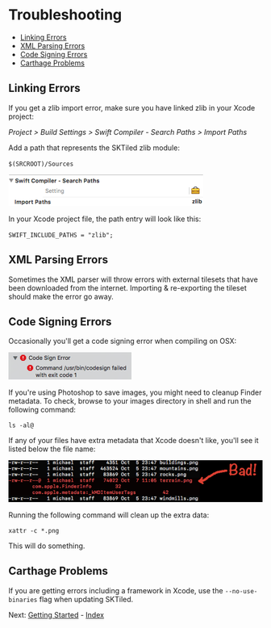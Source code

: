 # Troubleshooting

- [Linking Errors](#linking-errors)
- [XML Parsing Errors](#xml-parsing-errors)
- [Code Signing Errors](#code-signing-errors)
- [Carthage Problems](#carthage-problems)

## Linking Errors

If you get a zlib import error, make sure you have linked zlib in your Xcode project:


*Project > Build Settings > Swift Compiler - Search Paths > Import Paths*

Add a path that represents the SKTiled zlib module:

`$(SRCROOT)/Sources`


![zlib compression](images/zlib_linking.png)

In your Xcode project file, the path entry will look like this:

`SWIFT_INCLUDE_PATHS = "zlib";`


## XML Parsing Errors

Sometimes the XML parser will throw errors with external tilesets that have been downloaded from the internet. Importing & re-exporting the tileset should make the error go away.


## Code Signing Errors

Occasionally you'll get a code signing error when compiling on OSX:

![Codesign Error](images/codesign-error.png)

If you're using Photoshop to save images, you might need to cleanup Finder metadata. To check, browse to your images directory in shell and run the following command:

    ls -al@

If any of your files have extra metadata that Xcode doesn't like, you'll see it listed below the file name:

![Image Metadata](images/xattr-cleanup.png)

Running the following command will clean up the extra data:

    xattr -c *.png

This will do something.

## Carthage Problems

If you are getting errors including a framework in Xcode, use the `--no-use-binaries` flag when updating SKTiled.

Next: [Getting Started](getting-started.html) - [Index](Tutorial.html)

[carthage-url]:https://github.com/Carthage/Carthage
